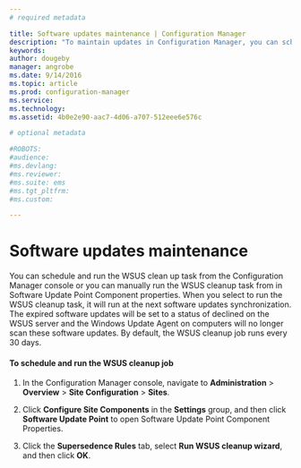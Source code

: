 ```yaml
---
# required metadata

title: Software updates maintenance | Configuration Manager
description: "To maintain updates in Configuration Manager, you can schedule the WSUS cleanup task, or you can run it manually."
keywords:
author: dougebymanager: angrobe
ms.date: 9/14/2016
ms.topic: article
ms.prod: configuration-manager
ms.service:
ms.technology:
ms.assetid: 4b0e2e90-aac7-4d06-a707-512eee6e576c

# optional metadata

#ROBOTS:
#audience:
#ms.devlang:
#ms.reviewer:
#ms.suite: ems
#ms.tgt_pltfrm:
#ms.custom:

---
```

# Software updates maintenance
You can schedule and run the WSUS clean up task from the Configuration Manager console or you can manually run the WSUS cleanup task from in Software Update Point Component properties. When you select to run the WSUS cleanup task, it will run at the next software updates synchronization. The expired software updates will be set to a status of declined on the WSUS server and the Windows Update Agent on computers will no longer scan these software updates. By default, the WSUS cleanup job runs every 30 days.  

#### To schedule and run the WSUS cleanup job  

1.  In the Configuration Manager console, navigate to **Administration** > **Overview** > **Site Configuration** > **Sites**.  

2.  Click **Configure Site Components** in the **Settings** group, and then click **Software Update Point** to open Software Update Point Component Properties.  

3.  Click the **Supersedence Rules** tab, select **Run WSUS cleanup wizard**, and then click **OK**.
